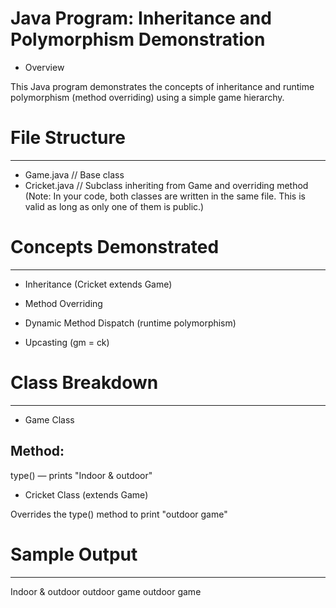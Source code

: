 # Java Program: Inheritance and Polymorphism Demonstration

* Overview

This Java program demonstrates the concepts of inheritance and runtime polymorphism (method overriding) using a simple game hierarchy.



# File Structure
----------------
* Game.java         // Base class
* Cricket.java      // Subclass inheriting from Game and overriding method
(Note: In your code, both classes are written in the same file. This is valid as long as only one of them is public.)



# Concepts Demonstrated
-----------------------
* Inheritance (Cricket extends Game)

* Method Overriding

* Dynamic Method Dispatch (runtime polymorphism)

* Upcasting (gm = ck)



# Class Breakdown
-----------------
* Game Class

Method:
-------
type() — prints "Indoor & outdoor"


* Cricket Class (extends Game)

Overrides the type() method to print "outdoor game"



# Sample Output
---------------
Indoor & outdoor
outdoor game
outdoor game
